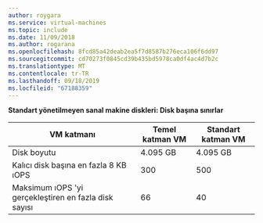 ```yaml
---
author: roygara
ms.service: virtual-machines
ms.topic: include
ms.date: 11/09/2018
ms.author: rogarana
ms.openlocfilehash: 8fcd85a42deab2ea5f7d8587b276eca106f6dd97
ms.sourcegitcommit: cd70273f0845cd39b435bd5978ca0df4ac4d7b2c
ms.translationtype: MT
ms.contentlocale: tr-TR
ms.lasthandoff: 09/18/2019
ms.locfileid: "67188359"
---
```

**Standart yönetilmeyen sanal makine diskleri: Disk başına sınırlar**

| VM katmanı | Temel katman VM | Standart katman VM |
| --- | --- | --- |
| Disk boyutu |4\.095 GB |4\.095 GB |
| Kalıcı disk başına en fazla 8 KB ıOPS |300 |500 |
| Maksimum ıOPS 'yi gerçekleştiren en fazla disk sayısı |66 |40 |

